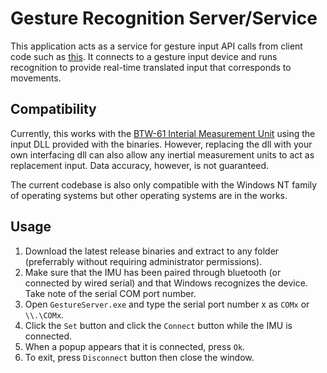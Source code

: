 # Gesture Recognition Server/Service

This application acts as a service for gesture input API calls from client code such as [this](https://github.com/bronozoj/GestureAPISample). It connects to a gesture input device and runs recognition to provide real-time translated input that corresponds to movements.

## Compatibility

Currently, this works with the [BTW-61 Interial Measurement Unit](https://www.amazon.com/Accelerometer-Triple-Axis-Acceleration-Transducer-BWT61/dp/B018NL1R0Y) using the input DLL provided with the binaries. However, replacing the dll with your own interfacing dll can also allow any inertial measurement units to act as replacement input. Data accuracy, however, is not guaranteed.

The current codebase is also only compatible with the Windows NT family of operating systems but other operating systems are in the works.

## Usage

1. Download the latest release binaries and extract to any folder (preferrably without requiring administrator permissions).
2. Make sure that the IMU has been paired through bluetooth (or connected by wired serial) and that Windows recognizes the device. Take note of the serial COM port number.
3. Open `GestureServer.exe` and type the serial port number x as `COMx` or `\\.\COMx`.
4. Click the `Set` button and click the `Connect` button while the IMU is connected.
5. When a popup appears that it is connected, press `Ok`.
6. To exit, press `Disconnect` button then close the window.